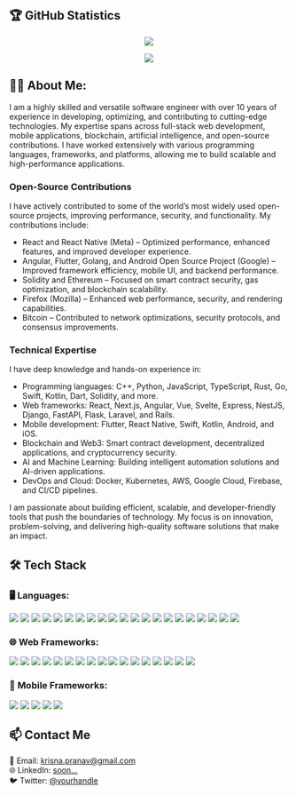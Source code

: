 ## 🏆 GitHub Statistics

<p align="center">
  <img src="https://github-readme-stats.vercel.app/api?username=krishpranav&show_icons=true&theme=radical" />
</p>

<p align="center">
  <img src="https://github-readme-streak-stats.herokuapp.com/?user=krishpranav&theme=radical" />
</p>


## 👨‍💻 About Me:

I am a highly skilled and versatile software engineer with over 10 years of experience in developing, optimizing, and contributing to cutting-edge technologies. My expertise spans across full-stack web development, mobile applications, blockchain, artificial intelligence, and open-source contributions. I have worked extensively with various programming languages, frameworks, and platforms, allowing me to build scalable and high-performance applications.  

### Open-Source Contributions  
I have actively contributed to some of the world’s most widely used open-source projects, improving performance, security, and functionality. My contributions include:  

- React and React Native (Meta) – Optimized performance, enhanced features, and improved developer experience.  
- Angular, Flutter, Golang, and Android Open Source Project (Google) – Improved framework efficiency, mobile UI, and backend performance.  
- Solidity and Ethereum – Focused on smart contract security, gas optimization, and blockchain scalability.  
- Firefox (Mozilla) – Enhanced web performance, security, and rendering capabilities.  
- Bitcoin – Contributed to network optimizations, security protocols, and consensus improvements.  

### Technical Expertise  
I have deep knowledge and hands-on experience in:  

- Programming languages: C++, Python, JavaScript, TypeScript, Rust, Go, Swift, Kotlin, Dart, Solidity, and more.  
- Web frameworks: React, Next.js, Angular, Vue, Svelte, Express, NestJS, Django, FastAPI, Flask, Laravel, and Rails.  
- Mobile development: Flutter, React Native, Swift, Kotlin, Android, and iOS.  
- Blockchain and Web3: Smart contract development, decentralized applications, and cryptocurrency security.  
- AI and Machine Learning: Building intelligent automation solutions and AI-driven applications.  
- DevOps and Cloud: Docker, Kubernetes, AWS, Google Cloud, Firebase, and CI/CD pipelines.  

I am passionate about building efficient, scalable, and developer-friendly tools that push the boundaries of technology. My focus is on innovation, problem-solving, and delivering high-quality software solutions that make an impact.


## 🛠️ Tech Stack

### 🖥️ **Languages**: 
<p align="start">
  <img src="https://img.shields.io/badge/C++-00599C?style=for-the-badge&logo=c%2B%2B&logoColor=white" />
  <img src="https://img.shields.io/badge/C%23-239120?style=for-the-badge&logo=c-sharp&logoColor=white" />
  <img src="https://img.shields.io/badge/Java-007396?style=for-the-badge&logo=java&logoColor=white" />
  <img src="https://img.shields.io/badge/Python-3776AB?style=for-the-badge&logo=python&logoColor=white" />
  <img src="https://img.shields.io/badge/JavaScript-F7DF1E?style=for-the-badge&logo=javascript&logoColor=black" />
  <img src="https://img.shields.io/badge/TypeScript-3178C6?style=for-the-badge&logo=typescript&logoColor=white" />
  <img src="https://img.shields.io/badge/Go-00ADD8?style=for-the-badge&logo=go&logoColor=white" />
  <img src="https://img.shields.io/badge/Rust-000000?style=for-the-badge&logo=rust&logoColor=white" />
  <img src="https://img.shields.io/badge/Swift-FA7343?style=for-the-badge&logo=swift&logoColor=white" />
  <img src="https://img.shields.io/badge/Kotlin-0095D5?style=for-the-badge&logo=kotlin&logoColor=white" />
  <img src="https://img.shields.io/badge/PHP-777BB4?style=for-the-badge&logo=php&logoColor=white" />
  <img src="https://img.shields.io/badge/Ruby-CC342D?style=for-the-badge&logo=ruby&logoColor=white" />
  <img src="https://img.shields.io/badge/Dart-0175C2?style=for-the-badge&logo=dart&logoColor=white" />
  <img src="https://img.shields.io/badge/Scala-DC322F?style=for-the-badge&logo=scala&logoColor=white" />
  <img src="https://img.shields.io/badge/Lua-2C2D72?style=for-the-badge&logo=lua&logoColor=white" />
  <img src="https://img.shields.io/badge/Perl-39457E?style=for-the-badge&logo=perl&logoColor=white" />
  <img src="https://img.shields.io/badge/HTML5-E34F26?style=for-the-badge&logo=html5&logoColor=white" />
  <img src="https://img.shields.io/badge/CSS3-1572B6?style=for-the-badge&logo=css3&logoColor=white" />
  <img src="https://img.shields.io/badge/Solidity-363636?style=for-the-badge&logo=solidity&logoColor=white" />
  <img src="https://img.shields.io/badge/WebAssembly-654FF0?style=for-the-badge&logo=webassembly&logoColor=white" />
  <img src="https://img.shields.io/badge/Bash-4EAA25?style=for-the-badge&logo=gnu-bash&logoColor=white" />
</p>

### 🌐 **Web Frameworks**: 
<p align="start">
  <img src="https://img.shields.io/badge/React-20232A?style=for-the-badge&logo=react&logoColor=61DAFB" />
  <img src="https://img.shields.io/badge/Next.js-000000?style=for-the-badge&logo=next.js&logoColor=white" />
  <img src="https://img.shields.io/badge/Vue.js-4FC08D?style=for-the-badge&logo=vue.js&logoColor=white" />
  <img src="https://img.shields.io/badge/Nuxt.js-00DC82?style=for-the-badge&logo=nuxt.js&logoColor=white" />
  <img src="https://img.shields.io/badge/Angular-DD0031?style=for-the-badge&logo=angular&logoColor=white" />
  <img src="https://img.shields.io/badge/Svelte-FF3E00?style=for-the-badge&logo=svelte&logoColor=white" />
  <img src="https://img.shields.io/badge/Astro-FF5D01?style=for-the-badge&logo=astro&logoColor=white" />
  <img src="https://img.shields.io/badge/Solid.js-2C4F7C?style=for-the-badge&logo=solid&logoColor=white" />
  <img src="https://img.shields.io/badge/Gatsby-663399?style=for-the-badge&logo=gatsby&logoColor=white" />
  <img src="https://img.shields.io/badge/Express.js-404D59?style=for-the-badge&logo=express&logoColor=white" />
  <img src="https://img.shields.io/badge/NestJS-E0234E?style=for-the-badge&logo=nestjs&logoColor=white" />
  <img src="https://img.shields.io/badge/Django-092E20?style=for-the-badge&logo=django&logoColor=white" />
  <img src="https://img.shields.io/badge/Flask-000000?style=for-the-badge&logo=flask&logoColor=white" />
  <img src="https://img.shields.io/badge/Rails-CC0000?style=for-the-badge&logo=ruby-on-rails&logoColor=white" />
  <img src="https://img.shields.io/badge/FastAPI-009688?style=for-the-badge&logo=fastapi&logoColor=white" />
  <img src="https://img.shields.io/badge/Laravel-FF2D20?style=for-the-badge&logo=laravel&logoColor=white" />
  <img src="https://img.shields.io/badge/Spring-6DB33F?style=for-the-badge&logo=spring&logoColor=white" />
</p>

### 📱 **Mobile Frameworks**:
<p align="start">
  <img src="https://img.shields.io/badge/Flutter-02569B?style=for-the-badge&logo=flutter&logoColor=white" />
  <img src="https://img.shields.io/badge/React_Native-20232A?style=for-the-badge&logo=react&logoColor=61DAFB" />
  <img src="https://img.shields.io/badge/SwiftUI-FA7343?style=for-the-badge&logo=swift&logoColor=white" />
  <img src="https://img.shields.io/badge/Kotlin-0095D5?style=for-the-badge&logo=kotlin&logoColor=white" />
  <img src="https://img.shields.io/badge/Android-3DDC84?style=for-the-badge&logo=android&logoColor=white" />
</p>


## 📫 **Contact Me**  
📧 Email: [krisna.pranav@gmail.com](mailto:krisna.pranav@gmail.com)  
🌐 LinkedIn: [soon...]()  
🐦 Twitter: [@yourhandle](https://twitter.com/YOUR_HANDLE)  
